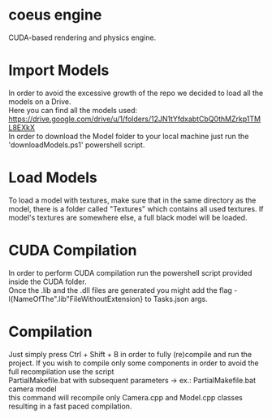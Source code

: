 # coeus engine

CUDA-based rendering and physics engine.

# Import Models

In order to avoid the excessive growth of the repo we decided to load all the models on a Drive. <br />
Here you can find all the models used: https://drive.google.com/drive/u/1/folders/12JN1tYfdxabtCbQ0thMZrkp1TML8EXkX <br />
In order to download the Model folder to your local machine just run the 'downloadModels.ps1' powershell script.

# Load Models

To load a model with textures, make sure that in the same directory as the model, there is a folder called "Textures" which contains all used textures.
If model's textures are somewhere else, a full black model will be loaded.

# CUDA Compilation

In order to perform CUDA compilation run the powershell script provided inside the CUDA folder. <br />
Once the .lib and the .dll files are generated you might add the flag -l{NameOfThe".lib"FileWithoutExtension} to Tasks.json args.

# Compilation

Just simply press Ctrl + Shift + B in order to fully (re)compile and run the project.
If you wish to compile only some components in order to avoid the full recompilation use the script <br />
PartialMakefile.bat with subsequent parameters -> ex.: PartialMakefile.bat camera model <br />
this command will recompile only Camera.cpp and Model.cpp classes resulting in a fast paced compilation.
